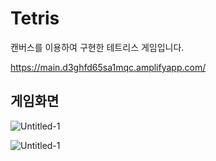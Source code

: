 # Tetris
캔버스를 이용하여 구현한 테트리스 게임입니다.

https://main.d3ghfd65sa1mqc.amplifyapp.com/

## 게임화면
![Untitled-1](https://user-images.githubusercontent.com/93583305/165924099-b0de634a-354f-4fa3-a4a1-d64c9403bfb2.png)

![Untitled-1](https://user-images.githubusercontent.com/93583305/165925034-a18ccc6f-1cb7-444b-b83e-1d304412cb7c.png)
